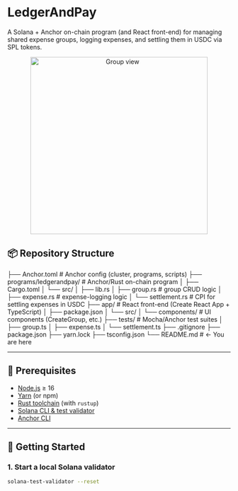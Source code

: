 # LedgerAndPay

A Solana + Anchor on-chain program (and React front-end) for managing shared expense groups, logging expenses, and settling them in USDC via SPL tokens.

<p align="center">
  <img width="400" alt="Group view" src="app/public/screenshot.png">
</p>

## 📦 Repository Structure

├── Anchor.toml # Anchor config (cluster, programs, scripts)
├── programs/ledgerandpay/ # Anchor/Rust on-chain program
│ ├── Cargo.toml
│ └── src/
│ ├── lib.rs
│ ├── group.rs # group CRUD logic
│ ├── expense.rs # expense-logging logic
│ └── settlement.rs # CPI for settling expenses in USDC
├── app/ # React front-end (Create React App + TypeScript)
│ ├── package.json
│ └── src/
│ └── components/ # UI components (CreateGroup, etc.)
├── tests/ # Mocha/Anchor test suites
│ ├── group.ts
│ ├── expense.ts
│ └── settlement.ts
├── .gitignore
├── package.json
├── yarn.lock
├── tsconfig.json
└── README.md # ← You are here



---

## 🔑 Prerequisites

- [Node.js](https://nodejs.org) ≥ 16  
- [Yarn](https://yarnpkg.com/) (or npm)  
- [Rust toolchain](https://www.rust-lang.org/tools/install) (with `rustup`)  
- [Solana CLI & test validator](https://docs.solana.com/cli/install-solana-cli-tools)  
- [Anchor CLI](https://www.anchor-lang.com/docs/installation)  

---

## 🚀 Getting Started

### 1. Start a local Solana validator

```bash
solana-test-validator --reset
